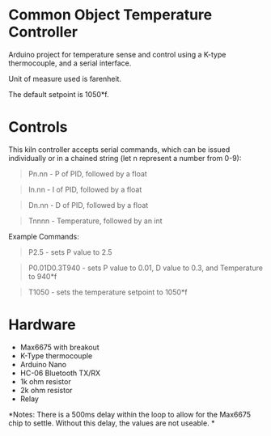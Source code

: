 # Common Object Temperature Controller
Arduino project for temperature sense and control using a K-type thermocouple, and a serial interface.

Unit of measure used is farenheit.

The default setpoint is 1050*f.

# Controls

This kiln controller accepts serial commands, which can be issued individually or in a chained string (let n represent a number from 0-9):

> Pn.nn - P of PID, followed by a float

> In.nn - I of PID, followed by a float

> Dn.nn - D of PID, followed by a float

> Tnnnn - Temperature, followed by an int

Example Commands: 

> P2.5 - sets P value to 2.5

> P0.01D0.3T940 - sets P value to 0.01, D value to 0.3, and Temperature to 940*f

> T1050 - sets the temperature setpoint to 1050*f

# Hardware
- Max6675 with breakout 
- K-Type thermocouple
- Arduino Nano
- HC-06 Bluetooth TX/RX
- 1k ohm resistor
- 2k ohm resistor
- Relay

*Notes:
There is a 500ms delay within the loop to allow for the Max6675 chip to settle. Without this delay, the values are not useable. *
